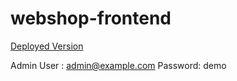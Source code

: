 # webshop-frontend

[Deployed Version](https://webshop-smalldrops.herokuapp.com/)

Admin User : admin@example.com
Password: demo
